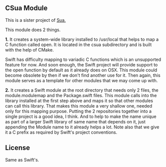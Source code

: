 CSua Module
-----------

This is a sister project of [Sua.](https://github.com/jpedrosa/sua_swift)

This module does 2 things.

**1.** It creates a system-wide library installed to /usr/local that helps to
map a C function called open. It is located in the csua subdirectory and is
built with the help of CMake.

Swift has difficulty mapping to variadic C functions which is an unsupported
feature for now. And soon enough, the Swift project will provide support to
the open function by default as it already does on OSX. This module could become
obsolete by then if we don't find another use for it. Then again, this module
serves as a template for other modules that we may come up with.

**2.** It creates a Swift module at the root directory that needs only 2 files, the
module.modulemap and the Package.swift files. This module calls into the library
installed at the first step above and maps it so that other modules can call
this library. That makes this module a very shallow one, needed only for this
mapping purpose. Putting the 2 repositories together into a single project is
a good idea, I think. And to help to make the name unique as part of a larger
Swift library of same name that depends on it, just appending the Module name
to it already helps a lot. Note also that we give it a C prefix as required
by Swift's project conventions.

License
-------

Same as Swift's.

